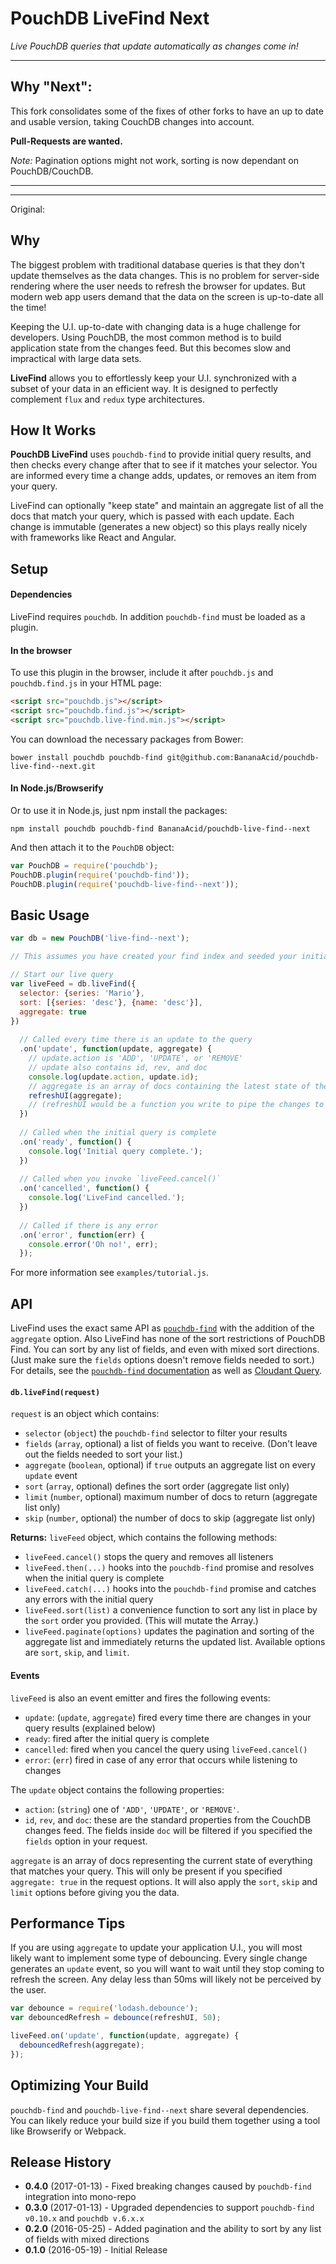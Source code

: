 # PouchDB LiveFind Next

*Live PouchDB queries that update automatically as changes come in!*

---

## Why "Next": 
 This fork consolidates some of the fixes of other forks to have an up to date and usable version, taking CouchDB changes into account.

**Pull-Requests are wanted.**

*Note:* Pagination options might not work, sorting is now dependant on PouchDB/CouchDB.

---

---

Original:

## Why

The biggest problem with traditional database queries is that they don't update themselves as the data changes. This is no problem for server-side rendering where the user needs to refresh the browser for updates. But modern web app users demand that the data on the screen is up-to-date all the time!

Keeping the U.I. up-to-date with changing data is a huge challenge for developers. Using PouchDB, the most common method is to build application state from the changes feed. But this becomes slow and impractical with large data sets.

**LiveFind** allows you to effortlessly keep your U.I. synchronized with a subset of your data in an efficient way. It is designed to perfectly complement `flux` and `redux` type architectures.

## How It Works

**PouchDB LiveFind** uses `pouchdb-find` to provide initial query results, and then checks every change after that to see if it matches your selector. You are informed every time a change adds, updates, or removes an item from your query.

LiveFind can optionally "keep state" and maintain an aggregate list of all the docs that match your query, which is passed with each update. Each change is immutable (generates a new object) so this plays really nicely with frameworks like React and Angular.

## Setup

#### Dependencies

LiveFind requires `pouchdb`. In addition `pouchdb-find` must be loaded as a plugin.

#### In the browser

To use this plugin in the browser, include it after `pouchdb.js` and `pouchdb.find.js` in your HTML page:

```html
<script src="pouchdb.js"></script>
<script src="pouchdb.find.js"></script>
<script src="pouchdb.live-find.min.js"></script>
```

You can download the necessary packages from Bower:

```
bower install pouchdb pouchdb-find git@github.com:BananaAcid/pouchdb-live-find--next.git
```

#### In Node.js/Browserify

Or to use it in Node.js, just npm install the packages:

```
npm install pouchdb pouchdb-find BananaAcid/pouchdb-live-find--next
```

And then attach it to the `PouchDB` object:

```js
var PouchDB = require('pouchdb');
PouchDB.plugin(require('pouchdb-find'));
PouchDB.plugin(require('pouchdb-live-find--next'));
```

## Basic Usage

```js
var db = new PouchDB('live-find--next');

// This assumes you have created your find index and seeded your initial documents. 

// Start our live query
var liveFeed = db.liveFind({
  selector: {series: 'Mario'},
  sort: [{series: 'desc'}, {name: 'desc'}],
  aggregate: true
})
  
  // Called every time there is an update to the query
  .on('update', function(update, aggregate) {
    // update.action is 'ADD', 'UPDATE', or 'REMOVE'
    // update also contains id, rev, and doc
    console.log(update.action, update.id);
    // aggregate is an array of docs containing the latest state of the query
    refreshUI(aggregate);
    // (refreshUI would be a function you write to pipe the changes to your rendering engine)
  })
  
  // Called when the initial query is complete
  .on('ready', function() {
    console.log('Initial query complete.');
  })
  
  // Called when you invoke `liveFeed.cancel()`
  .on('cancelled', function() {
    console.log('LiveFind cancelled.');
  })
  
  // Called if there is any error
  .on('error', function(err) {
    console.error('Oh no!', err);
  });
```

For more information see `examples/tutorial.js`.

## API

LiveFind uses the exact same API as [`pouchdb-find`](https://github.com/nolanlawson/pouchdb-find) with the addition of the `aggregate` option. Also LiveFind has none of the sort restrictions of PouchDB Find. You can sort by any list of fields, and even with mixed sort directions. (Just make sure the `fields` options doesn't remove fields needed to sort.) For details, see the [`pouchdb-find` documentation](https://github.com/nolanlawson/pouchdb-find) as well as [Cloudant Query](https://docs.cloudant.com/cloudant_query.html).

#### `db.liveFind(request)`

`request` is an object which contains:

* `selector` (`object`) the `pouchdb-find` selector to filter your results
* `fields` (`array`, optional) a list of fields you want to receive. (Don't leave out the fields needed to sort your list.)
* `aggregate` (`boolean`, optional) if `true` outputs an aggregate list on every `update` event
* `sort` (`array`, optional) defines the sort order (aggregate list only)
* `limit` (`number`, optional) maximum number of docs to return (aggregate list only)
* `skip` (`number`, optional) the number of docs to skip (aggregate list only)

**Returns:** `liveFeed` object, which contains the following methods:

* `liveFeed.cancel()` stops the query and removes all listeners
* `liveFeed.then(...)` hooks into the `pouchdb-find` promise and resolves when the initial query is complete
* `liveFeed.catch(...)` hooks into the `pouchdb-find` promise and catches any errors with the initial query
* `liveFeed.sort(list)` a convenience function to sort any list in place by the `sort` order you provided. (This will mutate the Array.)
* `liveFeed.paginate(options)` updates the pagination and sorting of the aggregate list and immediately returns the updated list. Available options are `sort`, `skip`, and `limit`.

#### Events

`liveFeed` is also an event emitter and fires the following events:

* `update`: (`update`, `aggregate`) fired every time there are changes in your query results (explained below)
* `ready`: fired after the initial query is complete
* `cancelled`: fired when you cancel the query using `liveFeed.cancel()`
* `error`: (`err`) fired in case of any error that occurs while listening to changes

The `update` object contains the following properties:

* `action`: (`string`) one of `'ADD'`, `'UPDATE'`, or `'REMOVE'`.
* `id`, `rev`, and `doc`: these are the standard properties from the CouchDB changes feed. The fields inside `doc` will be filtered if you specified the `fields` option in your request.

`aggregate` is an array of docs representing the current state of everything that matches your query. This will only be present if you specified `aggregate: true` in the request options. It will also apply the `sort`, `skip` and `limit` options before giving you the data.

## Performance Tips

If you are using `aggregate` to update your application U.I., you will most likely want to implement some type of debouncing. Every single change generates an `update` event, so you will want to wait until they stop coming to refresh the screen. Any delay less than 50ms will likely not be perceived by the user.

```js
var debounce = require('lodash.debounce');
var debouncedRefresh = debounce(refreshUI, 50);

liveFeed.on('update', function(update, aggregate) {
  debouncedRefresh(aggregate);
});
```

## Optimizing Your Build

`pouchdb-find` and `pouchdb-live-find--next` share several dependencies. You can likely reduce your build size if you build them together using a tool like Browserify or Webpack.

## Release History

* **0.4.0** (2017-01-13) - Fixed breaking changes caused by `pouchdb-find` integration into mono-repo
* **0.3.0** (2017-01-13) - Upgraded dependencies to support `pouchdb-find v0.10.x` and `pouchdb v.6.x.x`
* **0.2.0** (2016-05-25) - Added pagination and the ability to sort by any list of fields with mixed directions
* **0.1.0** (2016-05-19) - Initial Release
